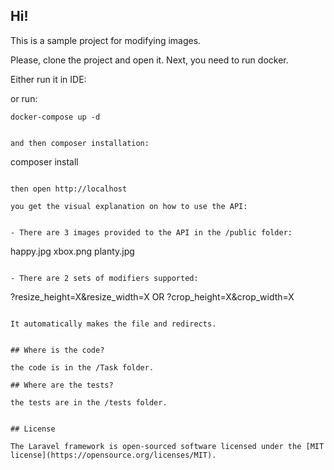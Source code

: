 ## Hi!

This is a sample project for modifying images.

Please, clone the project and open it. Next, you need to run docker.

Either run it in IDE:

or run:

```
docker-compose up -d


and then composer installation:

```
composer install
```

then open http://localhost

you get the visual explanation on how to use the API:


- There are 3 images provided to the API in the /public folder:

```
happy.jpg
xbox.png
planty.jpg
```

- There are 2 sets of modifiers supported:

```
?resize_height=X&resize_width=X
OR
?crop_height=X&crop_width=X
```

It automatically makes the file and redirects.


## Where is the code?

the code is in the /Task folder.

## Where are the tests?

the tests are in the /tests folder.


## License

The Laravel framework is open-sourced software licensed under the [MIT license](https://opensource.org/licenses/MIT).
